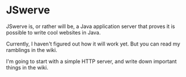JSwerve
=======

JSwerve is, or rather will be, a Java application server that proves it is possible to write cool websites in Java.

Currently, I haven't figured out how it will work yet. But you can read my ramblings in the wiki.

I'm going to start with a simple HTTP server, and write down important things in the wiki.

